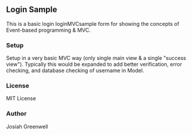 ## Login Sample
This is a basic login loginMVCsample form for showing the
concepts of Event-based programming & MVC.

### Setup
Setup in a very basic MVC way (only single main view &
a single "success view"). Typically this would be
expanded to add better verification, error checking,
and database checking of username in Model.

### License
MIT License

### Author
Josiah Greenwell